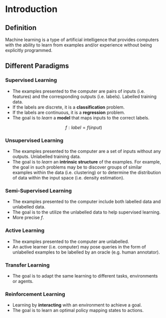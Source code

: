 # Introduction

## Definition

Machine learning is a type of artificial intelligence that provides computers with the ability to learn from examples and/or experience without being explicitly programmed.

## Different Paradigms

### Supervised Learning

- The examples presented to the computer are pairs of inputs (i.e. features) and the corresponding outputs (i.e. labels). Labelled training data.
- If the labels are discrete, it is a **classification** problem.
- If the labels are continuous, it is a **regression** problem.
- The goal is to *learn* a **model** that maps inputs to the correct labels.

$$
f:label = f(input)
$$

### Unsupervised Learning

- The examples presented to the computer are a set of inputs without any outputs. Unlabelled training data.
- The goal is to *learn* an **intrinsic structure** of the examples. For example, the goal in such problems may be to discover groups of similar examples within the data (i.e. clustering) or to determine the distribution of data within the input space (i.e. density estimation).

### Semi-Supervised Learning

- The examples presented to the computer include both labelled data and unlabelled data.
- The goal is to the utilize the unlabelled data to help supervised learning.
- More precise $f$.

### Active Learning

- The examples presented to the computer are unlabelled.
- An active learner (i.e. computer) may pose queries in the form of unlabelled examples to be labelled by an oracle (e.g. human annotator).

### Transfer Learning

- The goal is to adapt the same learning to different tasks, environments or agents.

### Reinforcement Learning

- Learning by **interacting** with an environment to achieve a goal.
- The goal is to learn an optimal policy mapping states to actions.
